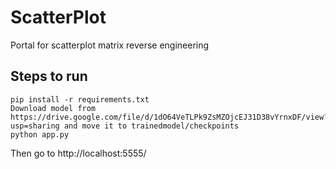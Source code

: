 # ScatterPlot
Portal for scatterplot matrix reverse engineering

## Steps to run
```
pip install -r requirements.txt
Download model from https://drive.google.com/file/d/1dO64VeTLPk9ZsMZOjcEJ31D38vYrnxDF/view?usp=sharing and move it to trainedmodel/checkpoints
python app.py
```
Then go to http://localhost:5555/
